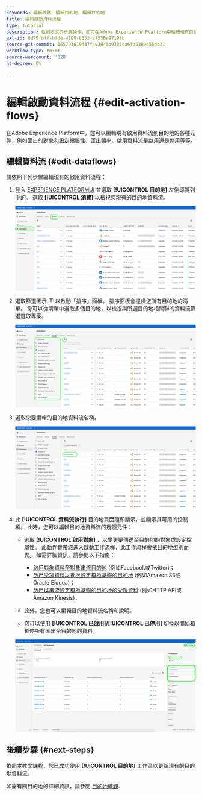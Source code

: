 ```yaml
---
keywords: 編輯啟動、編輯目的地、編輯目的地
title: 編輯啟動資料流程
type: Tutorial
description: 依照本文的步驟操作，即可在Adobe Experience Platform中編輯現有的啟用資料流。
exl-id: 0d79fbff-bfde-4109-8353-c7530e9719fb
source-git-commit: 165793619437f403045b9301ca6fa5389d55db31
workflow-type: tm+mt
source-wordcount: '328'
ht-degree: 0%

---
```


# 編輯啟動資料流程 {#edit-activation-flows}

在Adobe Experience Platform中，您可以編輯現有啟用資料流到目的地的各種元件，例如匯出的對象和設定檔屬性、匯出頻率、啟用資料流是啟用還是停用等等。

## 編輯資料流 {#edit-dataflows}

請依照下列步驟編輯現有的啟用資料流程：

1. 登入 [EXPERIENCE PLATFORMUI](https://platform.adobe.com/) 並選取 **[!UICONTROL 目的地]** 左側導覽列中的。 選取 **[!UICONTROL 瀏覽]** 以檢視您現有的目的地資料流。

   ![瀏覽目的地](../assets/ui/edit-activation/browse-destinations.png)

2. 選取篩選圖示 ![篩選圖示](../assets/ui/edit-activation/filter.png) 以啟動「排序」面板。 排序面板會提供您所有目的地的清單。 您可以從清單中選取多個目的地，以檢視與所選目的地相關聯的資料流篩選選取專案。

   ![篩選目的地](../assets/ui/edit-activation/filter-destinations.png)

3. 選取您要編輯的目的地資料流名稱。

   ![選取目的地](../assets/ui/edit-activation/destination-select.png)

4. 此 **[!UICONTROL 資料流執行]** 目的地頁面隨即顯示，並顯示其可用的控制項。 此時，您可以編輯目的地資料流的幾個元件：

   * 選取 **[!UICONTROL 啟用對象]** ，以變更要傳送至目的地的對象或設定檔屬性。 此動作會帶您進入啟動工作流程，此工作流程會依目的地型別而異。 如需詳細資訊，請參閱以下指南：
      * [啟用對象資料至對象串流目的地](./activate-segment-streaming-destinations.md) (例如Facebook或Twitter)；
      * [啟用受眾資料以批次設定檔為基礎的目的地](./activate-batch-profile-destinations.md) (例如Amazon S3或Oracle Eloqua)；
      * [啟用以串流設定檔為基礎的目的地的受眾資料](./activate-streaming-profile-destinations.md) (例如HTTP API或Amazon Kinesis)。

   * 此外，您也可以編輯目的地資料流名稱和說明。
   * 您可以使用 **[!UICONTROL 已啟用]/[!UICONTROL 已停用]** 切換以開始和暫停所有匯出至目的地的資料。

   ![目的地詳細資料](../assets/ui/edit-activation/destination-details.png)

## 後續步驟 {#next-steps}

依照本教學課程，您已成功使用 **[!UICONTROL 目的地]** 工作區以更新現有的目的地資料流。

如需有關目的地的詳細資訊，請參閱 [目的地概觀](../catalog/overview.md).
